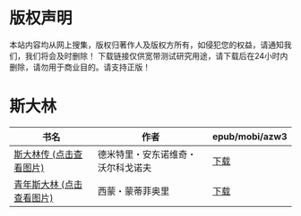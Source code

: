 # 版权声明

本站内容均从网上搜集，版权归著作人及版权方所有，如侵犯您的权益，请通知我们，我们将会及时删除！ 下载链接仅供宽带测试研究用途，请下载后在24小时内删除，请勿用于商业目的。请支持正版！

# 斯大林

| 书名 | 作者 | epub/mobi/azw3 |
| --- | --- | --- |
| [斯大林传 (点击查看图片)](https://www.dushupai.com/attachment/2024/06/12/9e281fe0e9115690.jpg) | 德米特里・安东诺维奇・沃尔科戈诺夫 | [下载](https://url89.ctfile.com/f/31084289-1375491829-e707fa?p=8866) |
| [青年斯大林 (点击查看图片)](https://www.dushupai.com/attachment/2024/06/04/621e9f9d8e476544.jpg) | 西蒙・蒙蒂菲奥里 | [下载](https://url89.ctfile.com/f/31084289-1357022413-7e0d2c?p=8866) |
